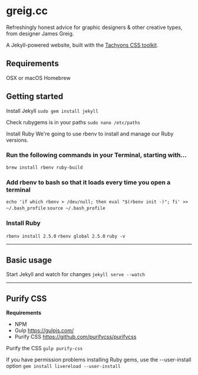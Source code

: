 # greig.cc
Refreshingly honest advice for graphic designers &amp; other creative types, from designer James Greig.

A Jekyll-powered website, built with the [Tachyons CSS toolkit](http://tachyons.io/).

## Requirements
OSX or macOS
  Homebrew

## Getting started

Install Jekyll
`sudo gem install jekyll`

Check rubygems is in your paths
`sudo nano /etc/paths`

Install Ruby
We're going to use rbenv to install and manage our Ruby versions.

### Run the following commands in your Terminal, starting with...
`brew install rbenv ruby-build`

### Add rbenv to bash so that it loads every time you open a terminal
`echo 'if which rbenv > /dev/null; then eval "$(rbenv init -)"; fi' >> ~/.bash_profile`
`source ~/.bash_profile`

### Install Ruby
`rbenv install 2.5.0`
`rbenv global 2.5.0`
`ruby -v`

----

## Basic usage
Start Jekyll and watch for changes
`jekyll serve --watch`

----

## Purify CSS

**Requirements**
* NPM
* Gulp https://gulpjs.com/
* Purify CSS https://github.com/purifycss/purifycss

Purify the CSS
`gulp purify-css`

If you have permission problems installing Ruby gems, use the --user-install option
`gem install livereload --user-install`
